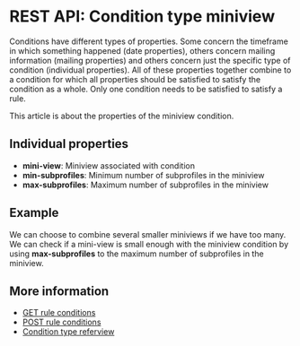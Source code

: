 # REST API: Condition type miniview

Conditions have different types of properties. Some concern the timeframe in 
which something happened (date properties), others concern mailing information 
(mailing properties) and others concern just the specific type of condition 
(individual properties). All of these properties together combine to a condition 
for which all properties should be satisfied to satisfy the condition as a whole.
Only one condition needs to be satisfied to satisfy a rule.

This article is about the properties of the miniview condition.

## Individual properties

* **mini-view**: Miniview associated with condition
* **min-subprofiles**: Minimum number of subprofiles in the miniview
* **max-subprofiles**: Maximum number of subprofiles in the miniview

## Example

We can choose to combine several smaller miniviews if we have too many. 
We can check if a mini-view is small enough with the miniview condition by 
using **max-subprofiles** to the maximum number of subprofiles in the miniview.

## More information

* [GET rule conditions](rest-get-rule-conditions)
* [POST rule conditions](rest-post-rule-conditions)
* [Condition type referview](rest-condition-type-referview)
